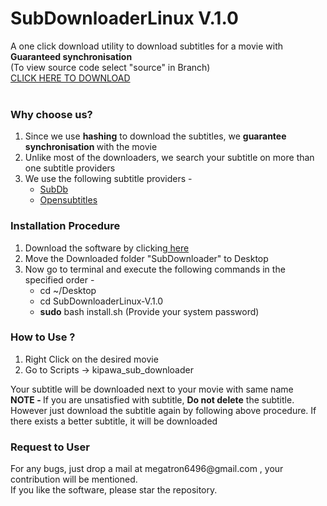 # SubDownloaderLinux V.1.0
A one click download utility to download subtitles for a movie with <b>Guaranteed synchronisation</b><br>
(To view source code select "source" in Branch)<br>
<a href = "https://github.com/kipawa/SubDownloaderLinux/archive/V.1.0.zip"> CLICK HERE TO DOWNLOAD </a><br>
<br>
<h3>Why choose us? </h3>
<ol>
<li>Since we use <b>hashing</b> to download the subtitles, we <b> guarantee synchronisation </b> with the movie </li>
<li>Unlike most of the downloaders, we search your subtitle on more than one subtitle providers</li>
<li>We use the following subtitle providers - 
  <ul>
  <li> <a href="www.thesubdb.com"> SubDb </a> </li>
  <li> <a href="www.opensubtitles.org"> Opensubtitles </a> </li>
  </ul>
</li>
</ol>

<h3>Installation Procedure</h3>
<ol>
<li> Download the software by clicking<a href = "https://github.com/kipawa/SubDownloaderLinux/archive/V.1.0.zip"> here</a> </li>
<li> Move the Downloaded folder "SubDownloader" to Desktop</li>
<li> Now go to terminal and execute the following commands in the specified order - 
  <ul>
  <li> cd ~/Desktop </li>
  <li> cd SubDownloaderLinux-V.1.0 </li>
  <li> <b>sudo</b> bash install.sh (Provide your system password)</li>
  </ul>
</li>
</ol>

<h3>How to Use ? </h3>
<ol>
<li>Right Click on the desired movie </li>
<li>Go to Scripts -> kipawa_sub_downloader </li>
</ol>
Your subtitle will be downloaded next to your movie with same name<br>
<b>NOTE - </b>If you are unsatisfied with subtitle, <b>Do not delete</b> the subtitle. However just download the subtitle again by following above procedure. If there exists a better subtitle, it will be downloaded


<h3>Request to User</h3>
For any bugs, just drop a mail at megatron6496@gmail.com , your contribution will be mentioned.<br>
If you like the software, please star the repository.

